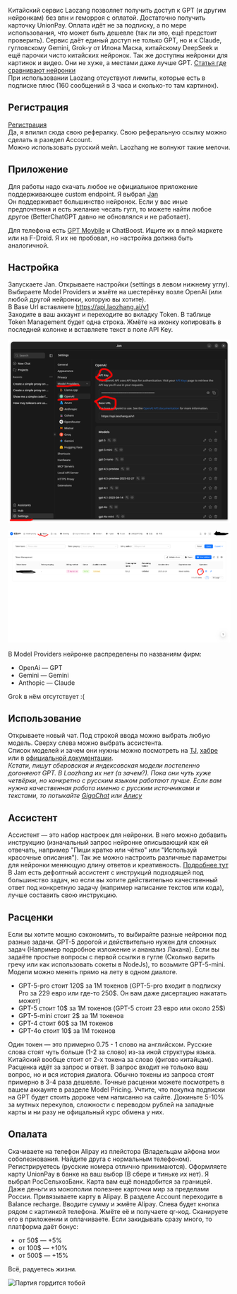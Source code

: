 Китайский сервис Laozang позволяет получить доступ к GPT (и другим нейронкам) без впн и геморроя с оплатой. Достаточно получить карточку UnionPay. Оплата идёт не за подписку, а по мере использования, что может быть дешевле (так ли это, ещё предстоит проверить). Сервис даёт единый доступ не только GPT, но и к Claude, гугловскому Gemini, Grok-у от Илона Маска, китайскому DeepSeek и ещё парочки чисто китайских нейронок. Так же доступны нейронки для картинок и видео. Они не хуже, а местами даже лучше GPT. [Статья где сравнивают нейронки](https://habr.com/ru/articles/891034/)   
При использовании Laozang отсуствуют лимиты, которые есть в подписке плюс (160 сообщений в 3 часа и сколько-то там картинок).

## Регистрация

[Регистрация](https://api.laozhang.ai/register?aff_code=WVpv)   
Да, я впилил сюда свою рефералку. Свою реферальную ссылку можно сделать в разедел Account.   
Можно использовать русский мейл. Laozhang не волнуют такие мелочи.

## Приложение

Для работы надо скачать любое не официальное приложение поддерживающее custom endpoint. Я выбрал [Jan](https://www.jan.ai)   
Он поддерживает большинство нейронок. Если у вас иные предпочтения и есть желание чесать гугл, то можете найти любое другое (BetterChatGPT давно не обновлялся и не работает).

Для телефона есть [GPT Movbile](https://github.com/Taewan-P/gpt_mobile) и ChatBoost. Ищите их в плей маркете или на F-Droid. Я их не пробовал, но настройка должна быть аналогичной.

## Настройка

Запускаете Jan. Открываете настройки (settings в левом нижнему углу). Выбираете Model Providers и жмёте на шестерёнку возле OpenAi (или любой другой нейронки, которую вы хотите).   
В Base Url вставляете https://api.laozhang.ai/v1   
Заходите в ваш аккаунт и переходите во вкладку Token. В таблице Token Management будет одна строка. Жмёте на иконку копировать в последней колонке и вставляете текст в поле API Key. 

![Jam](https://github.com/N0U/laozhang-article/blob/master/jam.png?raw=true)

![Laozhang](https://github.com/N0U/laozhang-article/blob/master/laozhang.png?raw=true)

В Model Providers нейронке распределены по названиям фирм:
* OpenAi — GPT
* Gemini — Gemini
* Anthopic — Claude

Grok в нём отсутствует :(

## Использование

Открываете новый чат. Под строкой ввода можно выбрать любую модель. Сверху слева можно выбрать ассистента.   
Список моделей и зачем они нужны можно посмотреть на [TJ](https://t-j.ru/short/chatgpt-available-models/?utm_referrer=https%3A%2F%2Fwww.google.com%2F), [хабре](https://habr.com/ru/articles/917316/) или в [официальной документации](https://platform.openai.com/docs/models).   
*Кстати, пишут сберовская и яндексовская модели постепенно догоняеют GPT. В Laozhang их нет (а зачем?). Пока они чуть хуже четвёрки, но конкретно с русским языком работают лучше. Если вам нужна качественная работа именно с русским источниками и текстами, то потыкайте [GigaChat](https://giga.chat/) или [Алису](https://alice.yandex.ru/)*

## Ассистент

Ассистент — это набор настроек для нейронки. В него можно добавить инструкцию (изначальный запрос нейронке описывающий как ей отвечать, например "Пиши кратко или чётко" или "Используй красочные описания"). Так же можно настроить различные параметры для нейронки меняющую длину ответов и креативность. [Подробнее тут](https://www.megaputer.ru/osvoenije-llm)    
В Jam есть дефолтный ассистент с инструкций подходящей под большинство задач, но если вы хотите действительно качественный ответ под конкретную задачу (например написание текстов или кода), лучше составить свою инструкцию.

## Расценки

Если вы хотите мощно сэкономить, то выбирайте разные нейронки под разные задачи. GPT-5 дорогой и действительно нужен для сложных задач (Например подробное изложение и ананализ Лакана). Если вы задаёте простые вопросы с первой ссылки в гугле (Сколько варить гречу или как использовать сокеты в NodeJs), то возьмите GPT-5-mini. Модели можно менять прямо на лету в одном диалоге.
* GPT-5-pro стоит 120$ за 1M токенов (GPT-5-pro входит в подписку Pro за 229 евро или где-то 250$. Он вам даже дисертацию накатать может)
* GPT-5 стоит 10$ за 1M токенов (GPT-5 стоит 23 евро или около 25$)
* GPT-5-mini стоит 2$ за 1M токенов
* GPT-4 стоит 60$ за 1M токенов
* GPT-4o стоит 10$ за 1M токенов

Один токен — это примерно 0.75 - 1 слово на английском. Русские слова стоят чуть больше (1-2 за слово) из-за иной структуры языка. Китайский вообще стоит от 2-х токена за слово (фигово китайцам).   
Расценка идёт за запрос и ответ. В запрос входит не тольоко ваш вопрос, но и вся история диалога. Обычно токены из запроса стоят примерно в 3-4 раза дешевле.
Точные расценки можете посмотреть в вашем аккаунте в разделе Model Pricing. Учтите, что покупка подписки на GPT будет стоить дороже чем написанно на сайте. Докиньте 5-10% за мутных перекупов, сложности с переводом рублей на западные карты и ни разу не офицальный курс обмена у них.

## Опалата

Скачиваете на телефон Alipay из плейстора (Владельцам айфона мои соболезнования. Найдите друга с нормальным телефоном). Регистрируетесь (русские номера отлично принимаются).
Оформляете карту UnionPay в банке на ваш выбор (В сбере и тиньке их нет). Я выбрал РосСельхозБанк. Карта вам ещё понадобится за границей. Даже деньги из монополии полезнее карточки мир за пределами России.
Привязываете карту в Alipay. В разделе Account переходите в Balance recharge. Вводите сумму и жмёте Alipay. Слева будет кнопка рядом с картинкой телефона. Жмёте её и получаете qr-код. Сканируете его в приложении и оплачиваете. Если закидывать сразу много, то платформа даёт бонус:   
* от 50$ —  +5% 
* от 100$ — +10% 
* от 500$ — +15% 

Всё, радуетесь жизни.

![Партия гордится тобой](https://i.pinimg.com/736x/b3/b0/24/b3b024563c4bee5b9621d4aa7b4e4376.jpg)
